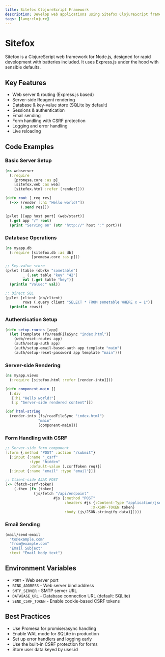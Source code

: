 ```yaml
---
title: Sitefox ClojureScript Framework
description: Develop web applications using Sitefox ClojureScript framework with Node.js for streamlined setups
tags: [lang:clojure]
---
```

# Sitefox

Sitefox is a ClojureScript web framework for Node.js, designed for rapid development with batteries included. It uses Express.js under the hood with sensible defaults.

## Key Features

- Web server & routing (Express.js based)
- Server-side Reagent rendering
- Database & key-value store (SQLite by default)
- Sessions & authentication 
- Email sending
- Form handling with CSRF protection
- Logging and error handling
- Live reloading

## Code Examples

### Basic Server Setup
```clojure
(ns webserver
  (:require 
    [promesa.core :as p]
    [sitefox.web :as web]
    [sitefox.html :refer [render]]))

(defn root [_req res]
  (->> (render [:h1 "Hello world!"])
       (.send res)))

(p/let [[app host port] (web/start)]
  (.get app "/" root)
  (print "Serving on" (str "http://" host ":" port)))
```

### Database Operations
```clojure
(ns myapp.db
  (:require [sitefox.db :as db]
            [promesa.core :as p]))

;; Key-value store
(p/let [table (db/kv "sometable")
        _ (.set table "key" "42")
        val (.get table "key")]
  (println "Value:" val))

;; Direct SQL
(p/let [client (db/client)
        rows (.query client "SELECT * FROM sometable WHERE x = 1")]
  (println rows))
```

### Authentication Setup
```clojure
(defn setup-routes [app]
  (let [template (fs/readFileSync "index.html")]
    (web/reset-routes app)
    (auth/setup-auth app)
    (auth/setup-email-based-auth app template "main")
    (auth/setup-reset-password app template "main")))
```

### Server-side Rendering
```clojure
(ns myapp.views
  (:require [sitefox.html :refer [render-into]]))

(defn component-main []
  [:div
   [:h1 "Hello world!"]
   [:p "Server-side rendered content"]])

(def html-string 
  (render-into (fs/readFileSync "index.html") 
               "main" 
               [component-main]))
```

### Form Handling with CSRF
```clojure
;; Server-side form component
[:form {:method "POST" :action "/submit"}
  [:input {:name "_csrf" 
           :type "hidden" 
           :default-value (.csrfToken req)}]
  [:input {:name "email" :type "email"}]]

;; Client-side AJAX POST
(-> (fetch-csrf-token)
    (.then (fn [token]
             (js/fetch "/api/endpoint"
                      #js {:method "POST"
                           :headers #js {:Content-Type "application/json"
                                       :X-XSRF-TOKEN token}
                           :body (js/JSON.stringify data)}))))
```

### Email Sending
```clojure
(mail/send-email
  "to@example.com"
  "from@example.com"
  "Email Subject"
  :text "Email body text")
```

## Environment Variables

- `PORT` - Web server port
- `BIND_ADDRESS` - Web server bind address  
- `SMTP_SERVER` - SMTP server URL
- `DATABASE_URL` - Database connection URL (default: SQLite)
- `SEND_CSRF_TOKEN` - Enable cookie-based CSRF tokens

## Best Practices

- Use Promesa for promise/async handling
- Enable WAL mode for SQLite in production
- Set up error handlers and logging early
- Use the built-in CSRF protection for forms
- Store user data keyed by user.id
